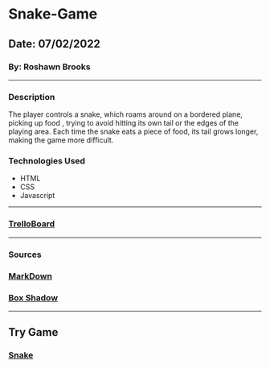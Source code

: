 # Snake-Game

## Date: 07/02/2022

### By: Roshawn Brooks

---

### Description

The player controls a snake, which roams around on a bordered plane, picking up food , trying to avoid hitting its own tail or the edges of the playing area. Each time the snake eats a piece of food, its tail grows longer, making the game more difficult.

### Technologies Used

- HTML
- CSS
- Javascript

---

### [TrelloBoard](https://trello.com/invite/b/814tnqH5/39f2958405c10dbd8ecff368a8e598c4/snake-game)

---

### Sources

### [MarkDown](https://www.markdownguide.org/cheat-sheet/)

### [Box Shadow](https://cssgenerator.org/box-shadow-css-generator.html)

---

## Try Game

### [Snake](https://spiteful-authority.surge.sh/index.html)
